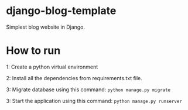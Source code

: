 # django-blog-template
Simplest blog website in Django.


# How to run

1: Create a python virtual environment

2: Install all the dependencies from requirements.txt file.

3: Migrate database using this command: `python manage.py migrate`

3: Start the application using this command: `python manage.py runserver`
